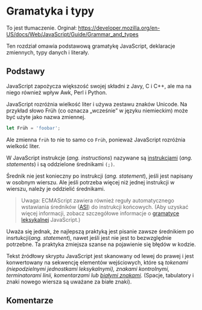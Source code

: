 # Gramatyka i typy

To jest tłumaczenie. Orginał: https://developer.mozilla.org/en-US/docs/Web/JavaScript/Guide/Grammar_and_types

Ten rozdział omawia podstawową gramatykę JavaScript, deklaracje zmiennych, typy danych i literały.

## Podstawy

JavaScript zapożycza większość swojej składni z Javy, C i C++, ale ma na niego również wpływ Awk, Perl i Python.

JavaScript rozróżnia wielkość liter i używa zestawu znaków Unicode. Na przykład słowo Früh (co oznacza „wcześnie” w
języku niemieckim) może być użyte jako nazwa zmiennej.

```javascript
let Früh = 'foobar';
```

Ale zmienna `früh` to nie to samo co `Früh`, ponieważ JavaScript rozróżnia wielkość liter.

W JavaScript instrukcje (_ang. instructions_) nazywane
są [instrukcjami](https://developer.mozilla.org/en-US/docs/Glossary/Statement) (_ang. statements_) i są oddzielone
średnikami
`(;)`.

Średnik nie jest konieczny po instrukcji (_ang. statement_), jeśli jest napisany w osobnym wierszu. Ale jeśli potrzeba
więcej niż jednej instrukcji w wierszu, należy je oddzielić średnikami.

> Uwaga: ECMAScript zawiera również reguły automatycznego wstawiania średników ([ASI](https://developer.mozilla.org/en-US/docs/Web/JavaScript/Reference/Lexical_grammar#automatic_semicolon_insertion))
> do instrukcji końcowych.
> (Aby uzyskać więcej informacji, zobacz szczegółowe informacje o [gramatyce leksykalnej](https://developer.mozilla.org/en-US/docs/Web/JavaScript/Reference/Lexical_grammar)
> JavaScript.)

Uważa się jednak, że najlepszą praktyką jest pisanie zawsze średnikiem po insrtukcji(*ang. statement*), nawet jeśli jest
nie jest to bezwzględnie potrzebne. Ta praktyka zmiejsza szanse na pojawienie się błędów w kodzie.

Tekst źródłowy skryptu JavaScript jest skanowany od lewej do prawej i jest konwertowany na sekwencję elementów
wejściowych, które są *tokenami (niepodzielnymi jednostkami leksykalnymi), znakami kontrolnymi, terminatorami linii,
komentarzami lub [białymi znakami](https://developer.mozilla.org/en-US/docs/Glossary/Whitespace)*. (Spacje, tabulatory i
znaki nowego wiersza są uważane za białe znaki).

## Komentarze

